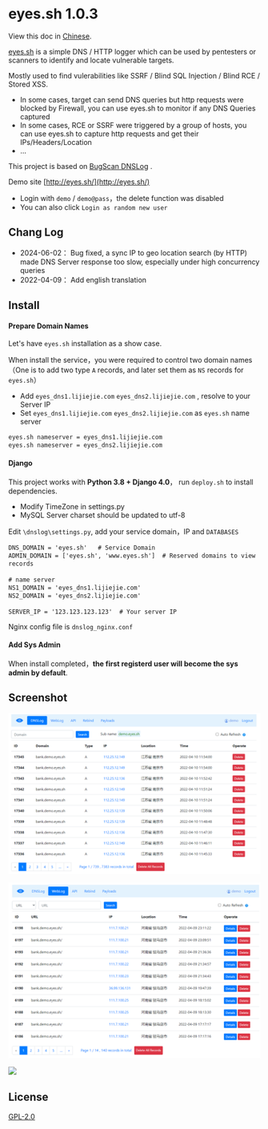 # eyes.sh 1.0.3

View this doc in [Chinese](README.md).

[eyes.sh](http://eyes.sh/) is a simple DNS / HTTP logger which can be used by pentesters or scanners to identify and locate vulnerable targets. 

Mostly used to find vulerabilities like SSRF / Blind SQL Injection / Blind RCE / Stored XSS.

* In some cases, target can send DNS queries but http requests were blocked by Firewall,  you can use eyes.sh to monitor if any DNS Queries captured 
* In some cases, RCE or SSRF were triggered by a group of hosts, you can use eyes.sh to capture http requests and get their IPs/Headers/Location
* ...

This project is based on  [BugScan DNSLog](https://github.com/bugscanteam/dnslog/) .

Demo site  [http://eyes.sh/](http://eyes.sh/)  

* Login with `demo` / `demo@pass`，the delete function was disabled
* You can also click `Login as random new user`

## Chang Log 

* 2024-06-02： Bug fixed, a sync IP to geo location search (by HTTP) made DNS Server response too slow, especially under high concurrency queries
* 2022-04-09： Add english translation

Install
---

#### Prepare Domain Names 

 Let's have `eyes.sh`  installation as a show case.

When install the service，you were required to control two domain names（One is to add two type `A` records,  and later set them as `NS` records for `eyes.sh`）

* Add `eyes_dns1.lijiejie.com`  `eyes_dns2.lijiejie.com` , resolve to your Server IP
* Set `eyes_dns1.lijiejie.com`  `eyes_dns2.lijiejie.com` as  `eyes.sh` name server

```
eyes.sh nameserver = eyes_dns1.lijiejie.com
eyes.sh nameserver = eyes_dns2.lijiejie.com
```

#### Django 

This project works with **Python 3.8 + Django 4.0**， run `deploy.sh` to install dependencies.

* Modify TimeZone in settings.py 
* MySQL Server charset should be updated to utf-8

Edit `\dnslog\settings.py`, add your service domain，IP  and  `DATABASES` 

```
DNS_DOMAIN = 'eyes.sh'   # Service Domain
ADMIN_DOMAIN = ['eyes.sh', 'www.eyes.sh']  # Reserved domains to view records

# name server
NS1_DOMAIN = 'eyes_dns1.lijiejie.com'
NS2_DOMAIN = 'eyes_dns2.lijiejie.com'

SERVER_IP = '123.123.123.123'  # Your server IP
```

Nginx config file is `dnslog_nginx.conf`

#### Add Sys Admin

When install completed，**the first registerd user will become the sys admin by default**.

## Screenshot



![](static/dnslog_en.png)

![](static/http_log_en.png)

![](static/rebind.png)

## License

[GPL-2.0](GPL-2.0)